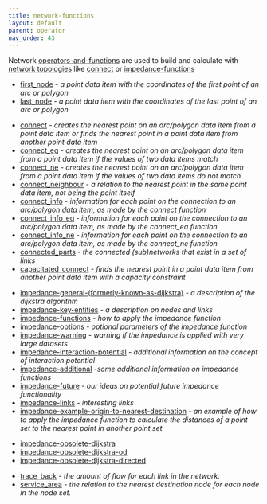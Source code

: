 ```yaml
---
title: network-functions
layout: default
parent: operator
nav_order: 43
---
```

Network [operators-and-functions](operators-and-functions) are used to build and calculate with [network topologies](https://en.wikipedia.org/wiki/Network_topology) like [connect](connect) or [impedance-functions](impedance-functions)

- [first_node](first_node) - *a point data item with the coordinates of the first point of an arc or polygon*
- [last_node](last_node)  - *a point data item with the coordinates of the last point of an arc or polygon*

<!-- -->

- [connect](connect) - *creates the nearest point on an arc/polygon data item from a point data item or finds the nearest point in a point data item from another point data item*
- [connect_eq](connect_eq) - *creates the nearest point on an arc/polygon data item from a point data item if the values of two data items match*
- [connect_ne](connect_ne) - *creates the nearest point on an arc/polygon data item from a point data item if the values of two data items do not match*
- [connect_neighbour](connect_neighbour) - *a relation to the nearest point in the same point data item, not being the point itself*
- [connect_info](connect_info) - *information for each point on the connection to an arc/polygon data item, as made by the connect function*
- [connect_info_eq](connect_info_eq) - *information for each point on the connection to an arc/polygon data item, as made by the connect_eq function*
- [connect_info_ne](connect_info_ne) - *information for each point on the connection to an arc/polygon data item, as made by the connect_ne function*
- [connected_parts](connected_parts) - *the connected (sub)networks that exist in a set of links*
- [capacitated_connect](capacitated_connect) - *finds the nearest point in a point data item from another point data item with a capacity constraint*

<!-- -->

- [impedance-general-(formerly-known-as-dijkstra)](impedance-general-(formerly-known-as-dijkstra)) - *a description of the dijkstra algorithm*
- [impedance-key-entities](impedance-key-entities) - *a description on nodes and links*
- [impedance-functions](impedance-functions) - *how to apply the impedance function*
- [impedance-options](impedance-options) - *optional parameters of the impedance function*
- [impedance-warning](impedance-warning) - *warning if the impedance is applied with very large datasets*
- [impedance-interaction-potential](impedance-interaction-potential) - *additional information on the concept of interaction potential*
- [impedance-additional](impedance-additional) -*some additional information on impedance functions*
- [impedance-future](impedance-future) - *our ideas on potential future impedance functionality*
- [impedance-links](impedance-links) - *interesting links*
- [impedance-example-origin-to-nearest-destination](impedance-example-origin-to-nearest-destination) - *an example of how to apply the impedance function to calculate the distances of a point set to the nearest point in another point set*

<!-- -->

- [impedance-obsolete-dijkstra](impedance-obsolete-dijkstra)
- [impedance-obsolete-dijkstra-od](impedance-obsolete-dijkstra-od)
- [impedance-obsolete-dijkstra-directed](impedance-obsolete-dijkstra-directed)

<!-- -->

- [trace_back](trace_back) - *the amount of flow for each link in the network.*
- [service_area](service_area) - *the relation to the nearest destination node for each node in the node set.*